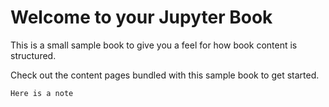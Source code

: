 Welcome to your Jupyter Book
============================

This is a small sample book to give you a feel for how book content is
structured.

Check out the content pages bundled with this sample book to get started.

```{note}
Here is a note
```
